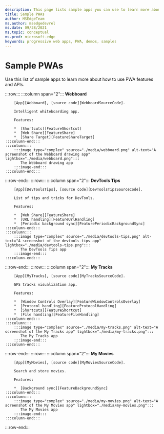 ```yaml
---
description: This page lists sample apps you can use to learn more about how to build PWAs.
title: Sample PWAs
author: MSEdgeTeam
ms.author: msedgedevrel
ms.date: 09/28/2021
ms.topic: conceptual
ms.prod: microsoft-edge
keywords: progressive web apps, PWA, demos, samples
---
```

# Sample PWAs

Use this list of sample apps to learn more about how to use PWA features and APIs.

:::row:::
    :::column span="2":::
        **Webboard**

        [App][Webboard], [source code][WebboardSourceCode].

        Intelligent whiteboarding app.

        Features:

        *  [Shortcuts][FeatureShortcut]
        *  [Web Share][FeatureShare]
        *  [Share Target][FeatureShareTarget]
    :::column-end:::
    :::column:::
        :::image type="complex" source="./media/webboard.png" alt-text="A screenshot of the Webboard drawing app" lightbox="./media/webboard.png":::
           The Webboard drawing app
        :::image-end:::
    :::column-end:::
:::row-end:::
:::row:::
    :::column span="2":::
        **DevTools Tips**

        [App][DevToolsTips], [source code][DevToolsTipsSourceCode].

        List of tips and tricks for DevTools.

        Features:

        *  [Web Share][FeatureShare]
        *  [URL handling][FeatureUrlHandling]
        *  [Periodic background sync][FeaturePeriodicBackgroundSync]
    :::column-end:::
    :::column:::
        :::image type="complex" source="./media/devtools-tips.png" alt-text="A screenshot of the devtools-tips app" lightbox="./media/devtools-tips.png":::
           The DevTools Tips app
        :::image-end:::
    :::column-end:::
:::row-end:::
:::row:::
    :::column span="2":::
        **My Tracks**

        [App][MyTracks], [source code][MyTracksSourceCode].

        GPS tracks visualization app.

        Features:

        *  [Window Controls Overlay][FeatureWindowControlsOverlay]
        *  [Protocol handling][FeatureProtocolHandling]
        *  [Shortcuts][FeatureShortcut]
        *  [File handling][FeatureFileHandling]
    :::column-end:::
    :::column:::
        :::image type="complex" source="./media/my-tracks.png" alt-text="A screenshot of the My Tracks app" lightbox="./media/my-tracks.png":::
           The My Tracks app
        :::image-end:::
    :::column-end:::
:::row-end:::
:::row:::
    :::column span="2":::
        **My Movies**

        [App][MyMovies], [source code][MyMoviesSourceCode].

        Search and store movies.

        Features:

        *  [Background sync][FeatureBackgroundSync]
    :::column-end:::
    :::column:::
        :::image type="complex" source="./media/my-movies.png" alt-text="A screenshot of the My Movies app" lightbox="./media/my-movies.png":::
           The My Movies app
        :::image-end:::
    :::column-end:::
:::row-end:::


<!-- Links -->

[Webboard]: https://webboard.app/ "Webboard"
[WebboardSourceCode]: https://github.com/pwa-builder/web-whiteboard "Webboard | GitHub"
[DevToolsTips]: https://devtoolstips.org "DevTools Tips"
[DevToolsTipsSourceCode]: https://github.com/captainbrosset/devtools-tips "DevTools Tips | GitHub"
[MyTracks]: https://captainbrosset.github.io/mytracks/ "My Tracks"
[MyTracksSourceCode]: https://github.com/captainbrosset/mytracks "My Tracks | GitHub"
[MyMovies]: https://quirky-rosalind-ac1e65.netlify.app/ "My Movies"
[MyMoviesSourceCode]: https://github.com/captainbrosset/movies-db-pwa "My Movies | GitHub"

[FeatureShortcut]: ./how-to/shortcuts.md "Define app shortcuts | Microsoft Docs"
[FeatureShare]: ./how-to/share.md#sharing-content "Sharing content | Microsoft Docs"
[FeatureShareTarget]: ./how-to/share.md#receiving-shared-content "Receiving shared content | Microsoft Docs"
[FeatureUrlHandling]: ./how-to/handle-urls-protocols.md#handle-urls "Handle URLs | Microsoft Docs"
[FeatureWindowControlsOverlay]: ./how-to/window-controls-overlay.md "Display content in the title bar | Microsoft Docs"
[FeatureProtocolHandling]: ./how-to/handle-urls-protocols.md#handle-protocols "Handle protocols | Microsoft Docs"
[FeatureFileHandling]: ./how-to/handle-files.md "Handle files in Progressive Web Apps | Microsoft Docs"
[FeaturePeriodicBackgroundSync]: ./how-to/background-syncs.md#regularly-get-fresh-content-with-the-periodic-background-sync-api "Regularly get fresh content with the Periodic Background Sync API | Microsoft Docs"
[FeatureBackgroundSync]: ./how-to/background-syncs.md#synchronize-data-with-the-server-with-the-background-sync-api "Synchronize data with the server with the Background Sync API | Microsoft Docs"
